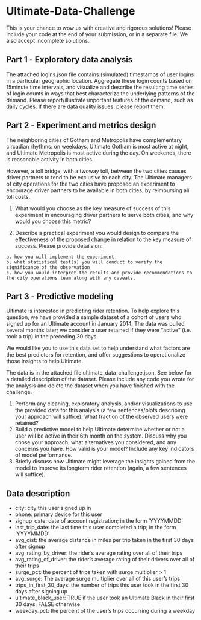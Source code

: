 # Ultimate-Data-Challenge

This is your chance to wow us with creative and rigorous solutions! Please include your code at the end of your submission, or in a separate file. We also accept incomplete solutions.

## Part 1 ‐ Exploratory data analysis

The attached logins.json file contains (simulated) timestamps of user logins in a particular geographic location. Aggregate these login counts based on 15­minute time intervals, and visualize and describe the resulting time series of login counts in ways that best characterize the underlying patterns of the demand. Please report/illustrate important features of the demand, such as daily cycles. If there are data quality issues, please report them.

## Part 2 ‐ Experiment and metrics design

The neighboring cities of Gotham and Metropolis have complementary circadian rhythms: on weekdays, Ultimate Gotham is most active at night, and Ultimate Metropolis is most active during the day. On weekends, there is reasonable activity in both cities.

However, a toll bridge, with a two­way toll, between the two cities causes driver partners to tend to be exclusive to each city. The Ultimate managers of city operations for the two cities have proposed an experiment to encourage driver partners to be available in both cities, by reimbursing all toll costs.

  1. What would you choose as the key measure of success of this experiment in encouraging driver partners to serve both cities, and why would you choose this metric?

  2. Describe a practical experiment you would design to compare the effectiveness of the proposed change in relation to the key measure of success. Please provide details on:
  
    a. how you will implement the experiment
    b. what statistical test(s) you will conduct to verify the significance of the observation
    c. how you would interpret the results and provide recommendations to the city operations team along with any caveats.

## Part 3 ‐ Predictive modeling
Ultimate is interested in predicting rider retention. To help explore this question, we have provided a sample dataset of a cohort of users who signed up for an Ultimate account in
January 2014. The data was pulled several months later; we consider a user retained if they were “active” (i.e. took a trip) in the preceding 30 days.

We would like you to use this data set to help understand what factors are the best predictors for retention, and offer suggestions to operationalize those insights to help Ultimate.

The data is in the attached file ultimate_data_challenge.json. See below for a detailed description of the dataset. Please include any code you wrote for the analysis and delete the dataset when you have finished with the challenge.

1. Perform any cleaning, exploratory analysis, and/or visualizations to use the provided data for this analysis (a few sentences/plots describing your approach will suffice). What fraction of the observed users were retained?
2. Build a predictive model to help Ultimate determine whether or not a user will be active in their 6th month on the system. Discuss why you chose your approach, what alternatives you considered, and any concerns you have. How valid is your model? Include any key indicators of model performance.
3. Briefly discuss how Ultimate might leverage the insights gained from the model to improve its long­term rider retention (again, a few sentences will suffice).

## Data description
- city: city this user signed up in
- phone: primary device for this user
- signup_date: date of account registration; in the form ‘YYYYMMDD’
- last_trip_date: the last time this user completed a trip; in the form ‘YYYYMMDD’
- avg_dist: the average distance in miles per trip taken in the first 30 days after signup
- avg_rating_by_driver: the rider’s average rating over all of their trips
- avg_rating_of_driver: the rider’s average rating of their drivers over all of their trips
- surge_pct: the percent of trips taken with surge multiplier > 1
- avg_surge: The average surge multiplier over all of this user’s trips
- trips_in_first_30_days: the number of trips this user took in the first 30 days after
signing up
- ultimate_black_user: TRUE if the user took an Ultimate Black in their first 30 days;
FALSE otherwise
- weekday_pct: the percent of the user’s trips occurring during a weekday
